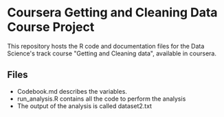 # Coursera Getting and Cleaning Data Course Project

This repository hosts the R code and documentation files for the Data Science's track course "Getting and Cleaning data", available in coursera.

## Files

* Codebook.md describes the variables.
* run_analysis.R contains all the code to perform the analysis
* The output of the analysis is called dataset2.txt
